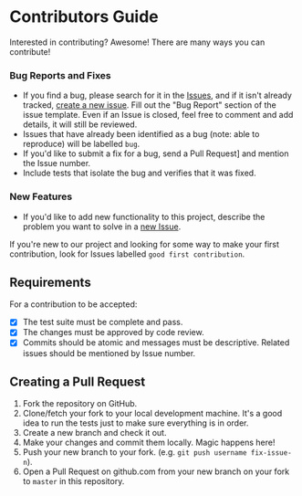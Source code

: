 # Contributors Guide

Interested in contributing? Awesome! There are many ways you can contribute!

### Bug Reports and Fixes

-  If you find a bug, please search for it in the [Issues](https://github.com/vpeschenkov/SecureDefaults/issues), and if it isn't already tracked, [create a new issue](https://github.com/vpeschenkov/SecureDefaults/issues/new). Fill out the "Bug Report" section of the issue template. Even if an Issue is closed, feel free to comment and add details, it will still be reviewed.
-  Issues that have already been identified as a bug (note: able to reproduce) will be labelled `bug`.
-  If you'd like to submit a fix for a bug, send a Pull Request] and mention the Issue number.
-  Include tests that isolate the bug and verifies that it was fixed.

### New Features

-  If you'd like to add new functionality to this project, describe the problem you want to solve in a [new Issue](https://github.com/vpeschenkov/SecureDefaults/issues/new).

If you're new to our project and looking for some way to make your first contribution, look for
Issues labelled `good first contribution`.

## Requirements

For a contribution to be accepted:

- [x] The test suite must be complete and pass.
- [x] The changes must be approved by code review.
- [x] Commits should be atomic and messages must be descriptive. Related issues should be mentioned by Issue number.

## Creating a Pull Request

1.  Fork the repository on GitHub.
2.  Clone/fetch your fork to your local development machine. It's a good idea to run the tests just to make sure everything is in order.
3.  Create a new branch and check it out.
4.  Make your changes and commit them locally. Magic happens here!
5.  Push your new branch to your fork. (e.g. `git push username fix-issue-n`).
6.  Open a Pull Request on github.com from your new branch on your fork to `master` in this repository.